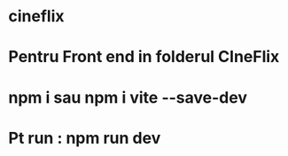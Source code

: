 # cineflix

# Pentru Front end in folderul CIneFlix
# npm i  sau npm i vite --save-dev
# Pt run : npm run dev

